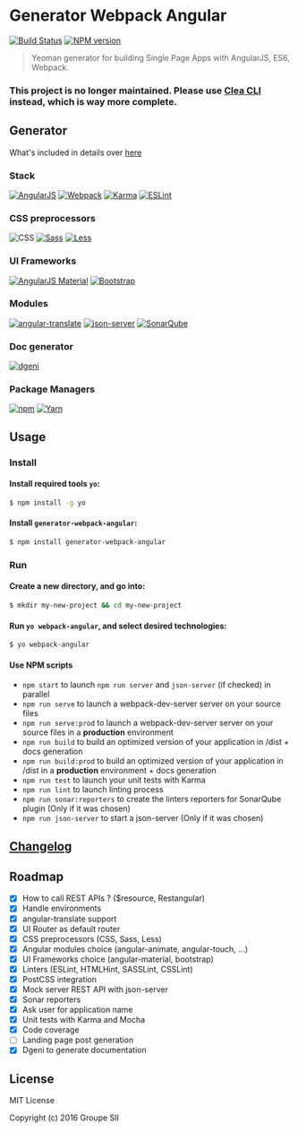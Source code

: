 # Generator Webpack Angular
[![Build Status](https://travis-ci.org/groupe-sii/generator-webpack-angular.svg?branch=master)](https://travis-ci.org/groupe-sii/generator-webpack-angular)
[![NPM version][npm-image]][npm-url]

[npm-image]: https://badge.fury.io/js/generator-webpack-angular.svg
[npm-url]: https://npmjs.org/package/generator-webpack-angular

> Yeoman generator for building Single Page Apps with AngularJS, ES6, Webpack.

### This project is no longer maintained. Please use [Clea CLI](https://github.com/groupe-sii/clea-cli) instead, which is way more complete.

## Generator

What's included in details over [here](docs/STACK.md)

### Stack

[![AngularJS](assets/angularjs.png "AngularJS")](https://angularjs.org/)
[![Webpack](assets/webpack.png "Webpack")](https://webpack.github.io/)
[![Karma](assets/karma.png "Karma")](https://karma-runner.github.io)
[![ESLint](assets/eslint.png "ESLint")](http://eslint.org/)

### CSS preprocessors

![CSS](assets/css3.png "CSS 3")
[![Sass](assets/sass.png "Sass")](http://sass-lang.com/)
[![Less](assets/less.png "Less")](http://lesscss.org/)

### UI Frameworks

[![AngularJS Material](assets/angularjs-material.png "AngularJS Material")](https://material.angularjs.org/latest/)
[![Bootstrap](assets/bootstrap.png "Bootstrap")](http://getbootstrap.com/)

### Modules

[![angular-translate](assets/angular-translate.png "Angular Translate")](https://angular-translate.github.io/)
[![json-server](assets/json-server.png "JSON Server")](https://github.com/typicode/json-server)
[![SonarQube](assets/sonar-qube.png "sonar-web-frontend-reporters")](https://github.com/groupe-sii/sonar-web-frontend-reporters)

### Doc generator
[![dgeni](assets/dgeni.png "DGeni")](https://github.com/angular/dgeni)

### Package Managers

[![npm](assets/npm.png "npm")](https://www.npmjs.com/)
[![Yarn](assets/yarn.png "Yarn")](https://yarnpkg.com/)

## Usage

### Install

#### Install required tools `yo`:

```sh
$ npm install -g yo
```

#### Install `generator-webpack-angular`:

```sh
$ npm install generator-webpack-angular
```

### Run

#### Create a new directory, and go into:

```sh
$ mkdir my-new-project && cd my-new-project
```

#### Run `yo webpack-angular`, and select desired technologies:

```sh
$ yo webpack-angular
```

#### Use NPM scripts

- `npm start` to launch `npm run server` and `json-server` (if checked) in parallel
- `npm run serve` to launch a webpack-dev-server server on your source files
- `npm run serve:prod` to launch a webpack-dev-server server on your source files in a **production** environment
- `npm run build` to build an optimized version of your application in /dist + docs generation
- `npm run build:prod` to build an optimized version of your application in /dist in a **production** environment + docs generation
- `npm run test` to launch your unit tests with Karma
- `npm run lint` to launch linting process
- `npm run sonar:reporters` to create the linters reporters for SonarQube plugin (Only if it was chosen)
- `npm run json-server` to start a json-server (Only if it was chosen)

## [Changelog](https://github.com/groupe-sii/generator-webpack-angular/blob/master/CHANGELOG.md)

## Roadmap

- [x] How to call REST APIs ? ($resource, Restangular)
- [x] Handle environments
- [x] angular-translate support
- [x] UI Router as default router
- [x] CSS preprocessors (CSS, Sass, Less)
- [x] Angular modules choice (angular-animate, angular-touch, ...)
- [x] UI Frameworks choice (angular-material, bootstrap)
- [x] Linters (ESLint, HTMLHint, SASSLint, CSSLint)
- [x] PostCSS integration
- [x] Mock server REST API with json-server
- [x] Sonar reporters
- [x] Ask user for application name
- [x] Unit tests with Karma and Mocha
- [x] Code coverage
- [ ] Landing page post generation
- [x] Dgeni to generate documentation

## License

MIT License

Copyright (c) 2016 Groupe SII
